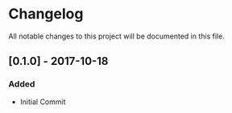 # Changelog
All notable changes to this project will be documented in this file.

## [0.1.0] - 2017-10-18
### Added
- Initial Commit